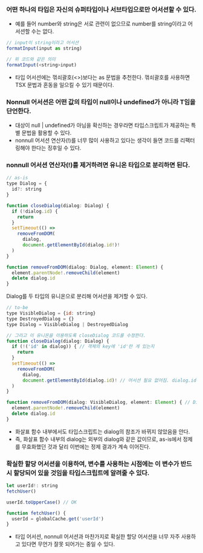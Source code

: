 ### 어떤 하나의 타입은 자신의 슈퍼타입이나 서브타입으로만 어서션할 수 있다.

- 예를 들어 number와 string은 서로 관련이 없으므로 number를 string이라고 어서션할 수는 없다.

```javascript
// input이 string이라고 어서션
formatInput(input as string)

// 위 코드와 같은 의미
formatInput(<string>input)
```

- 타입 어서션에는 꺾쇠괄호(<>)보다는 as 문법을 추천한다. 꺾쇠괄호를 사용하면 TSX 문법과 혼동을 일으킬 수 있기 때문이다.

### Nonnull 어서션은 어떤 값의 타입이 null이나 undefined가 아니라 T임을 단언한다.

- 대상이 null | undefined가 아님을 확신하는 경우라면 타입스크립트가 제공하는 특별 문법을 활용할 수 있다.
- nonnull 어서션 연산자(!)를 너무 많이 사용하고 있다는 생각이 들면 코드를 리팩터링해야 한다는 징후일 수 있다.

### nonnull 어서션 연산자(!)를 제거하려면 유니온 타입으로 분리하면 된다.

```javascript
// as-is
type Dialog = {
  id?: string
}

function closeDialog(dialog: Dialog) {
  if (!dialog.id) {
    return
  }
  setTimeout(() =>
    removeFromDOM(
      dialog,
      document.getElementById(dialog.id!)!
  )
}

function removeFromDOM(dialog: Dialog, element: Element) {
  element.parentNode!.removeChild(element)
  delete dialog.id
}
```

Dialog를 두 타입의 유니온으로 분리해 어서션을 제거할 수 있다.

```javascript
// to-be
type VisibleDialog = {id: string}
type DestroyedDialog = {}
type Dialog = VisibleDialog | DestroyedDialog

// 그리고 이 유니온을 이용하도록 closeDialog 코드를 수정한다.
function closeDialog(dialog: Dialog) {
  if (!('id' in dialog)) { // 객체의 key에 'id'란 게 있는지
    return
  }
  setTimeout(() =>
    removeFromDOM(
      dialog,
      document.getElementById(dialog.id)! // 어서션 필요 없어짐. dialog.id! -> dialog.id
  )
}

function removeFromDOM(dialog: VisibleDialog, element: Element) { // Dialog -> VisibleDialog 타입 교체
  element.parentNode!.removeChild(element)
  delete dialog.id
}
```

- 화살표 함수 내부에서도 타입스크립트는 dialog의 참조가 바뀌지 않았음을 안다.
- 즉, 화살표 함수 내부의 dialog는 외부의 dialog와 같은 값이므로, as-is에서 정제를 무효화했던 것과 달리 이번에는 정제 결과가 계속 이어진다.

### 확실한 할당 어서션을 이용하여, 변수를 사용하는 시점에는 이 변수가 반드시 할당되어 있을 것임을 타입스크립트에 알려줄 수 있다.

```javascript
let userId!: string
fetchUser()

userId.toUpperCase() // OK

function fetchUser() {
  userId = globalCache.get('userId')
}
```

- 타입 어서션, nonnull 어서션과 마찬가지로 확실한 할당 어서션을 너무 자주 사용하고 있다면 무언가 잘못 되어가는 중일 수 있다.
